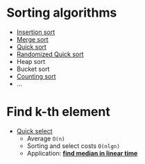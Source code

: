 # Sorting algorithms
- [Insertion sort](https://github.com/gaoisbest/Basic-Algorithms/blob/master/Sorting_algorithms/Insert_sort.py)
- [Merge sort](https://github.com/gaoisbest/Basic-Algorithms/blob/master/Sorting_algorithms/Merge_sort.py)
- [Quick sort](https://github.com/gaoisbest/Basic-Algorithms/blob/master/Sorting_algorithms/Quick_sort.py)
- [Randomized Quick sort](https://github.com/gaoisbest/Basic-Algorithms/blob/master/Sorting_algorithms/Quick_sort_randomnized.py)
- Heap sort
- Bucket sort
- [Counting sort](https://github.com/gaoisbest/Basic-Algorithms/blob/master/Sorting_algorithms/Counting_sort.py)
- ...

# Find k-th element
- [Quick select](https://github.com/gaoisbest/Basic-Algorithms/blob/master/Sorting_algorithms/Quick_select.py)
    - Average `O(n)`
    - Sorting and select costs `O(nlgn)`
    - Application: [**find median in linear time**](https://rcoh.me/posts/linear-time-median-finding/)
